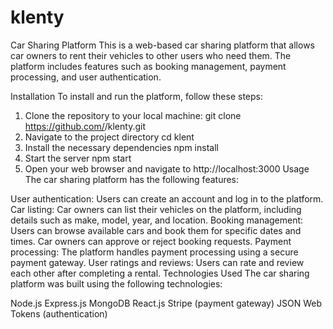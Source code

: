 # klenty
Car Sharing Platform
This is a web-based car sharing platform that allows car owners to rent their vehicles to other users who need them. The platform includes features such as booking management, payment processing, and user authentication.

Installation
To install and run the platform, follow these steps:
1. Clone the repository to your local machine:
  git clone https://github.com/<kalyan1421>/klenty.git
2. Navigate to the project directory
  cd klent
3. Install the necessary dependencies
  npm install
4. Start the server
  npm start
5. Open your web browser and navigate to http://localhost:3000
Usage
The car sharing platform has the following features:

User authentication: Users can create an account and log in to the platform.
Car listing: Car owners can list their vehicles on the platform, including details such as make, model, year, and location.
Booking management: Users can browse available cars and book them for specific dates and times. Car owners can approve or reject booking requests.
Payment processing: The platform handles payment processing using a secure payment gateway.
User ratings and reviews: Users can rate and review each other after completing a rental.
Technologies Used
The car sharing platform was built using the following technologies:

Node.js
Express.js
MongoDB
React.js
Stripe (payment gateway)
JSON Web Tokens (authentication)
